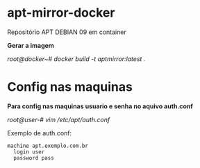 # apt-mirror-docker
Repositório APT DEBIAN 09 em container

**Gerar a imagem**

_root@docker~# docker build -t aptmirror:latest ._



# Config nas maquinas

**Para config nas maquinas usuario e senha no aquivo auth.conf**

_root@user-# vim /etc/apt/auth.conf_

Exemplo de auth.conf:
```
machine apt.exemplo.com.br
  login user
  password pass
```


[//]: # (licenciado sob a licença Apache 2.0)
[//]: # (Copyright 2020 Pedro Henriqure Vilas Boas - pedro@vilasboas.eti.br)
